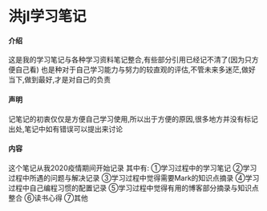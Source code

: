 # 洪jl学习笔记

#### 介绍
这是我的学习笔记与各种学习资料笔记整合,有些部分引用已经记不清了(因为只方便自己看)
也是种对于自己学习能力与努力的较直观的评估,不管未来多迷茫,做好当下,做到最好,才是对自己的负责

#### 声明
记笔记的初衷仅仅是方便自己学习使用,所以出于方便的原因,很多地方并没有标记出处,笔记中如有错误可以提出来讨论

#### 内容
这个笔记从我2020疫情期间开始记录 
其中有:
①学习过程中的学习笔记
②学习过程中所遇的问题与解决记录
③学习过程中觉得需要Mark的知识点摘录
④学习过程中自己编程习惯的配置记录
⑤学习过程中觉得有用的博客部分摘录与知识点整合
⑥读书心得
⑦其他




